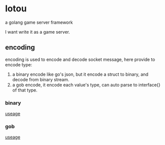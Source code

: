 # lotou

a golang game server framework

I want write it as a game server.


## encoding

encoding is used to encode and decode socket message, here provide to encode type:  
1. a binary encode like go's json, but it encode a struct to binary, and decode from binary stream.  
2. a gob encode, it encode each value's type, can auto parse to interface{} of that type.  

### binary

 [useage](https://github.com/sydnash/lotou/blob/master/encoding/binary/binary_test.go)

### gob

 [useage](https://github.com/sydnash/lotou/blob/master/encoding/gob/type_test.go)
	
